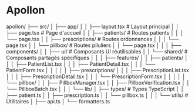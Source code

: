 # Apollon
apollon/
├── src/
│   ├── app/
│   │   ├── layout.tsx         # Layout principal
│   │   ├── page.tsx          # Page d'accueil
│   │   ├── patients/         # Routes patients
│   │   │   └── page.tsx
│   │   ├── prescriptions/    # Routes ordonnances
│   │   │   └── page.tsx
│   │   └── pillbox/         # Routes piluliers
│   │       └── page.tsx
│   │
│   ├── components/
│   │   ├── ui/              # Composants UI réutilisables
│   │   └── shared/          # Composants partagés spécifiques
│   │
│   ├── features/
│   │   ├── patients/
│   │   │   ├── PatientList.tsx
│   │   │   ├── PatientDetail.tsx
│   │   │   └── PatientForm.tsx
│   │   │
│   │   ├── prescriptions/
│   │   │   ├── PrescriptionList.tsx
│   │   │   ├── PrescriptionDetail.tsx
│   │   │   └── PrescriptionForm.tsx
│   │   │
│   │   └── pillbox/
│   │       ├── PillboxManager.tsx
│   │       ├── PillboxVerification.tsx
│   │       └── PillboxBatch.tsx
│   │
│   └── lib/
│       ├── types/           # Types TypeScript
│       │   ├── patient.ts
│       │   ├── prescription.ts
│       │   └── pillbox.ts
│       │
│       └── utils/           # Utilitaires
│           ├── api.ts
│           └── formatters.ts
